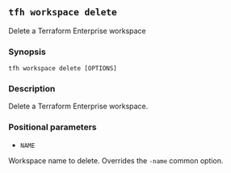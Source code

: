 ## `tfh workspace delete`

Delete a Terraform Enterprise workspace

### Synopsis

    tfh workspace delete [OPTIONS]

### Description

Delete a Terraform Enterprise workspace.

### Positional parameters

* `NAME`

Workspace name to delete. Overrides the `-name` common option.
